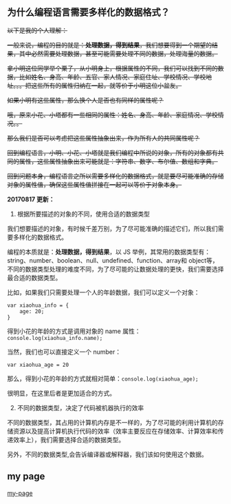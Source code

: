 ## 为什么编程语言需要多样化的数据格式？

~~以下是我的个人理解：~~

~~一般来说，编程的目的就是：**处理数据，得到结果**，我们想要得到一个期望的结果，其中必然需要处理数据，甚至可能需要处理不同的数据，处理海量的数据。~~

~~拿小明这位同学举个栗子，从小明身上，根据属性的不同，我们可以找到不同的数据，比如姓名、身高、年龄、五官、家人情况、家庭住址、学校情况、学校地址。。。把这些所有的属性归纳在一起，就等价于小明这位小盆友。~~

~~如果小明有这些属性，那么换个人是否也有同样的属性呢？~~

~~哦，原来小花、小塔都有一些相同的属性：姓名、身高、年龄、家庭情况、学校情况。。~~

~~那么我们是否可以考虑把这些属性抽象出来，作为所有人的共同属性呢？~~

~~回到编程语言，小明、小花、小塔就是我们编程中所说的对象，所有的对象都有共同的属性，这些属性抽象出来可能就是：字符串、数字、布尔值、数组和字典。~~

~~回到问题本身，编程语言之所以需要多样化的数据格式，就是要尽可能准确的存储对象的属性值，确保这些属性值拼接在一起可以等价于对象本身。~~

**20170817 更新：**

1. 根据所要描述的对象的不同，使用合适的数据类型

我们想要描述的对象，有时候千差万别，为了尽可能准确的描述它们，所以我们需要多样化的数据格式。

编程的本质就是：**处理数据，得到结果**，以 JS 举例，其常用的数据类型有：string、number、boolean、null、undefined、function、array和 object等，不同的数据类型处理的难度不同，为了尽可能的让数据处理的更快，我们需要选择最合适的数据类型。

比如，如果我们只需要处理一个人的年龄数据，我们可以定义一个对象：

```
var xiaohua_info = {
	age: 20;
}
```

得到小花的年龄的方式是调用对象的 name 属性：`console.log(xiaohua_info.name);`

当然，我们也可以直接定义一个 number：

`var xiaohua_age = 20`

那么，得到小花的年龄的方式就相对简单：`console.log(xiaohua_age);`

很明显，在这里后者是更加适合的方式。


2. 不同的数据类型，决定了代码被机器执行的效率

不同的数据类型，其占用的计算机内存是不一样的，为了尽可能的利用计算机的存储资源以及提高计算机执行代码的效率（效率主要反应在存储效率、计算效率和传递效率上），我们需要选择合适的数据类型。

另外，不同的数据类型,会告诉编译器或解释器，我们该如何使用这个数据。

## my page

[my-page](https://yammmy.github.io/my-page/)

